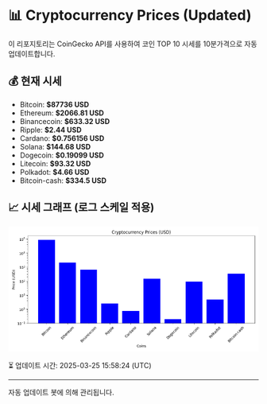 
# 📊 Cryptocurrency Prices (Updated)

이 리포지토리는 CoinGecko API를 사용하여 코인 TOP 10 시세를 10분가격으로 자동 업데이트합니다.

## 💰 현재 시세
- Bitcoin: **$87736 USD**
- Ethereum: **$2066.81 USD**
- Binancecoin: **$633.32 USD**
- Ripple: **$2.44 USD**
- Cardano: **$0.756156 USD**
- Solana: **$144.68 USD**
- Dogecoin: **$0.19099 USD**
- Litecoin: **$93.32 USD**
- Polkadot: **$4.66 USD**
- Bitcoin-cash: **$334.5 USD**

## 📈 시세 그래프 (로그 스케일 적용)
![Crypto Prices](crypto_prices.png)

⏳ 업데이트 시간: 2025-03-25 15:58:24 (UTC)

---
자동 업데이트 봇에 의해 관리됩니다.
